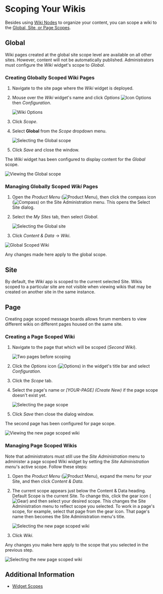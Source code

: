 # Scoping Your Wikis

Besides using [Wiki Nodes](./creating-a-node.md) to organize your content, you can scope a wiki to the [Global, Site, or Page Scopes](https://help.liferay.com/hc/articles/360028819992-Widget-Scope).

## Global

Wiki pages created at the global site scope level are available on all other sites. However, content will not be automatically published. Administrators must configure the _Wiki_ widget's scope to _Global_.

### Creating Globally Scoped Wiki Pages

1. Navigate to the site page where the _Wiki_ widget is deployed.
1. Mouse over the _Wiki_ widget's name and click _Options_ ![Icon Options](../../images/icon-widget-options.png) then _Configuration_.

    ![Wiki Options](./scoping-your-wikis/images/10.png)

1. Click _Scope_.
1. Select **Global** from the _Scope_ dropdown menu.

   ![Selecting the Global scope](./scoping-your-wikis/images/01.png)

1. Click _Save_ and close the window.

The _Wiki_ widget has been configured to display content for the _Global_ scope.

![Viewing the Global scope](./scoping-your-wikis/images/02.png)

### Managing Globally Scoped _Wiki_ Pages

1. Open the _Product Menu_ (![Product Menu](../../images/icon-product-menu.png)), then click the compass icon (![Compass](../../images/icon-compass.png)) on the Site Administration menu. This opens the Select Site dialog.
1. Select the _My Sites_ tab, then select _Global_.

    ![Selecting the Global site](./scoping-your-wikis/images/06.png)

1. Click _Content & Data_ &rarr; _Wiki_.

![Global Scoped Wiki](./scoping-your-wikis/images/07.png)

Any changes made here apply to the global scope.

## Site

By default, the _Wiki_ app is scoped to the current selected Site. Wikis scoped to a particular site are not visible when viewing wikis that may be created on another site in the same instance.

## Page

Creating page scoped message boards allows forum members to view different wikis on different pages housed on the same site.

### Creating a Page Scoped Wiki

1. Navigate to the page that which will be scoped (_Second Wiki_).

    ![Two pages before scoping](./scoping-your-wikis/images/03.png)

1. Click the _Options_ icon (![Options](../../images/icon-widget-options.png)) in the widget's title bar and select _Configuration_.
1. Click the _Scope_ tab.
1. Select the page's name or _[YOUR-PAGE] (Create New)_ if the page scope doesn't exist yet.

    ![Selecting the page scope](./scoping-your-wikis/images/04.png)

1. Click _Save_ then close the dialog window.

The second page has been configured for page scope.

![Viewing the new page scoped wiki](./scoping-your-wikis/images/05.png)

### Managing Page Scoped Wikis

Note that administrators must still use the _Site Administration_ menu to administer a page scoped Wiki widget by setting the _Site Administration menu_'s active scope. Follow these steps:

1. Open the _Product Menu_ (![Product Menu](../../images/icon-product-menu.png)), expand the menu for your Site, and then click _Content & Data_.
1. The current scope appears just below the Content & Data heading. Default Scope is the current Site. To change this, click the gear icon (![Gear](../../images/icon-control-menu-gear.png)) and then select your desired scope. This changes the Site Administration menu to reflect scope you selected. To work in a page's scope, for example, select that page from the gear icon. That page's name then becomes the Site Administration menu's title.

    ![Selecting the new page scoped wiki](./scoping-your-wikis/images/08.png)

1. Click _Wiki_.

Any changes you make here apply to the scope that you selected in the previous step.

![Selecting the new page scoped wiki](./scoping-your-wikis/images/09.png)

## Additional Information

* [Widget Scopes](https://help.liferay.com/hc/articles/360028819992-Widget-Scope)
